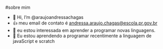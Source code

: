 #sobre mim
- 👋 Hi, I’m @araujoandressachagas
- :+1: meu email de contato é andressa.araujo.chagas@escola.pr.gov.br
- 👀 eu estou interessada em aprender a programar novas linguagens.
- 🌱 Eu estou aprendendo a programar recentimente a linguagem de javaScript e scratch

